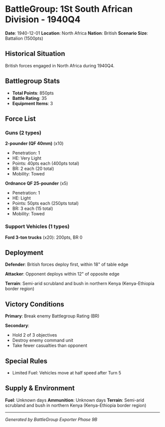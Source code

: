 # BattleGroup: 1St South African Division - 1940Q4

**Date**: 1940-12-01
**Location**: North Africa
**Nation**: British
**Scenario Size**: Battalion (1500pts)

## Historical Situation

British forces engaged in North Africa during 1940Q4.

## Battlegroup Stats

- **Total Points**: 850pts
- **Battle Rating**: 35
- **Equipment Items**: 3

## Force List

### Guns (2 types)

**2-pounder (QF 40mm)** (x10)
- Penetration: 1
- HE: Very Light
- Points: 40pts each (400pts total)
- BR: 2 each (20 total)
- Mobility: Towed

**Ordnance QF 25-pounder** (x5)
- Penetration: 1
- HE: Light
- Points: 50pts each (250pts total)
- BR: 3 each (15 total)
- Mobility: Towed

### Support Vehicles (1 types)

**Ford 3-ton trucks** (x20): 200pts, BR 0

## Deployment

**Defender**: British forces deploy first, within 18" of table edge

**Attacker**: Opponent deploys within 12" of opposite edge

**Terrain**: Semi-arid scrubland and bush in northern Kenya (Kenya-Ethiopia border region)

## Victory Conditions

**Primary**: Break enemy Battlegroup Rating (BR)

**Secondary**:
- Hold 2 of 3 objectives
- Destroy enemy command unit
- Take fewer casualties than opponent

## Special Rules

- Limited Fuel: Vehicles move at half speed after Turn 5

## Supply & Environment

**Fuel**: Unknown days
**Ammunition**: Unknown days
**Terrain**: Semi-arid scrubland and bush in northern Kenya (Kenya-Ethiopia border region)

---

*Generated by BattleGroup Exporter Phase 9B*
